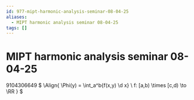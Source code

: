 ```yaml
---
id: 977-mipt-harmonic-analysis-seminar-08-04-25
aliases:
  - MIPT harmonic analysis seminar 08-04-25
tags: []
---
```


# MIPT harmonic analysis seminar 08-04-25
9104306649
$
\Align{
\Phi(y) = \int_a^b{f(x,y) \d x} \\
f: [a,b) \times [c,d) \to \RR
}
$
